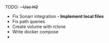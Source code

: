 TODO:
~~- Use H2~~
- Fix Sonarr integration
**- Implement local files**
- Fix path queries
- Create volume with rclone
- Write docker compose
- 